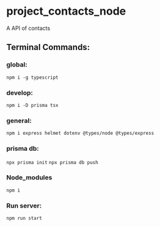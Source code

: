 # project_contacts_node
A API of contacts

## Terminal Commands:
### global: 
`npm i -g typescript`
### develop:
`npm i -D prisma tsx`
### general:
`npm i express helmet dotenv @types/node @types/express`

### prisma db:
`npx prisma init`
`npx prisma db push`

### Node_modules
`npm i`

### Run server:
`npm run start`
